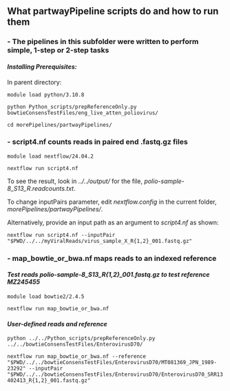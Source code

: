 ## What partwayPipeline scripts do and how to run them
### - The pipelines in this subfolder were written to perform simple, 1-step or 2-step tasks
#### *Installing Prerequisites:*

In parent directory:

```module load python/3.10.8```

```python Python_scripts/prepReferenceOnly.py bowtieConsensTestFiles/eng_live_atten_poliovirus/```

```cd morePipelines/partwayPipelines/```

### - script4.nf counts reads in paired end .fastq.gz files

```module load nextflow/24.04.2```

```nextflow run script4.nf```

To see the result, look in *../../output/* for the file, *polio-sample-8_S13_R.readcounts.txt*.

To change inputPairs parameter, edit *nextflow.config* in the current folder, *morePipelines/partwayPipelines/*.

Alternatively, provide an input path as an argument to *script4.nf* as shown:

```nextflow run script4.nf --inputPair "$PWD/../../myViralReads/virus_sample_X_R{1,2}_001.fastq.gz"```

### - map_bowtie_or_bwa.nf maps reads to an indexed reference 
#### *Test reads polio-sample-8_S13_R{1,2}_001.fastq.gz to test reference MZ245455*

```module load bowtie2/2.4.5```

```nextflow run map_bowtie_or_bwa.nf```

#### *User-defined reads and reference*

```python ../../Python_scripts/prepReferenceOnly.py ../../bowtieConsensTestFiles/EnterovirusD70/```

```nextflow run map_bowtie_or_bwa.nf --reference "$PWD/../../bowtieConsensTestFiles/EnterovirusD70/MT081369_JPN_1989-23292" --inputPair "$PWD/../../bowtieConsensTestFiles/EnterovirusD70/EnterovirusD70_SRR13402413_R{1,2}_001.fastq.gz"```

